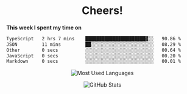 <h1 align="center">Cheers!</h1>

**This week I spent my time on**
<!--START_SECTION:waka-->

```txt
TypeScript   2 hrs 7 mins    ██████████████████████▓░░   90.86 %
JSON         11 mins         ██░░░░░░░░░░░░░░░░░░░░░░░   08.29 %
Other        0 secs          ░░░░░░░░░░░░░░░░░░░░░░░░░   00.64 %
JavaScript   0 secs          ░░░░░░░░░░░░░░░░░░░░░░░░░   00.20 %
Markdown     0 secs          ░░░░░░░░░░░░░░░░░░░░░░░░░   00.01 %
```

<!--END_SECTION:waka-->

<p align="center"><img src="https://github-readme-stats.vercel.app/api/top-langs/?username=thnkrn&layout=compact&hide=html&theme=tokyonight" alt="Most Used Languages" /></p>

<p align="center"><img src="https://github-readme-stats.vercel.app/api?username=thnkrn&show_icons=true&count_private=true&theme=tokyonight&show=reviews&hide_rank=false&rank_icon=github" alt="GitHub Stats" /></p>

<!-- <p align="center"><a href="https://wakatime.com"><img src="https://wakatime.com/share/@thnkrn/40092326-d1bd-471b-89da-9a7c63939402.png" /></p>
 -->
